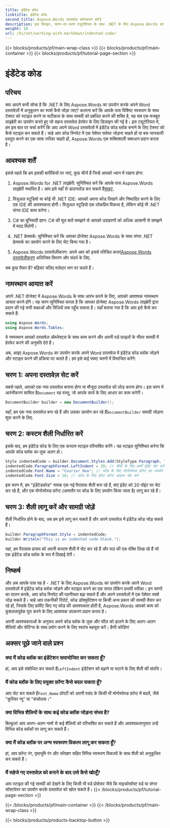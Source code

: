 ```yaml
---
title: इंडेंटेड कोड
linktitle: इंडेंटेड कोड
second_title: Aspose.Words दस्तावेज़ प्रसंस्करण API
description: इस विस्तृत, चरण-दर-चरण ट्यूटोरियल के साथ .NET के लिए Aspose.Words का उपयोग करके Word दस्तावेज़ों में इंडेंटेड कोड ब्लॉक को जोड़ने और स्टाइल करने का तरीका जानें।
weight: 10
url: /hi/net/working-with-markdown/indented-code/
---
```


{{< blocks/products/pf/main-wrap-class >}}
{{< blocks/products/pf/main-container >}}
{{< blocks/products/pf/tutorial-page-section >}}

# इंडेंटेड कोड

## परिचय

क्या आपने कभी सोचा है कि .NET के लिए Aspose.Words का उपयोग करके अपने Word दस्तावेज़ों में अनुकूलन का स्पर्श कैसे जोड़ा जाए? कल्पना करें कि आपके पास विशिष्ट स्वरूपण के साथ टेक्स्ट को स्टाइल करने या सटीकता के साथ सामग्री को प्रबंधित करने की शक्ति है, यह सब एक मजबूत लाइब्रेरी का उपयोग करते हुए जो सहज दस्तावेज़ हेरफेर के लिए डिज़ाइन की गई है। इस ट्यूटोरियल में, हम इस बात पर चर्चा करेंगे कि आप अपने Word दस्तावेज़ों में इंडेंटेड कोड ब्लॉक बनाने के लिए टेक्स्ट को कैसे स्टाइल कर सकते हैं। चाहे आप कोड स्निपेट में एक पेशेवर फ्लेयर जोड़ना चाहते हों या बस जानकारी प्रस्तुत करने का एक साफ तरीका चाहते हों, Aspose.Words एक शक्तिशाली समाधान प्रदान करता है।

## आवश्यक शर्तें

इससे पहले कि हम इसकी बारीकियों पर जाएं, कुछ चीजें हैं जिन्हें आपको ध्यान में रखना होगा:

1.  Aspose.Words for .NET लाइब्रेरी: सुनिश्चित करें कि आपके पास Aspose.Words लाइब्रेरी स्थापित है। आप इसे यहाँ से डाउनलोड कर सकते हैं[साइट](https://releases.aspose.com/words/net/).
   
2. विज़ुअल स्टूडियो या कोई भी .NET IDE: आपको अपना कोड लिखने और निष्पादित करने के लिए एक IDE की आवश्यकता होगी। विज़ुअल स्टूडियो एक लोकप्रिय विकल्प है, लेकिन कोई भी .NET संगत IDE काम करेगा।
   
3. C# का बुनियादी ज्ञान: C# की मूल बातें समझने से आपको उदाहरणों को अधिक आसानी से समझने में मदद मिलेगी।

4. .NET फ्रेमवर्क: सुनिश्चित करें कि आपका प्रोजेक्ट Aspose.Words के साथ संगत .NET फ्रेमवर्क का उपयोग करने के लिए सेट किया गया है।

5.  Aspose.Words दस्तावेज़ीकरण: अपने आप को इससे परिचित कराएं[Aspose.Words दस्तावेज़ीकरण](https://reference.aspose.com/words/net/) अतिरिक्त विवरण और संदर्भ के लिए.

सब कुछ तैयार है? बढ़िया! चलिए मज़ेदार भाग पर चलते हैं।

## नामस्थान आयात करें

अपने .NET प्रोजेक्ट में Aspose.Words के साथ आरंभ करने के लिए, आपको आवश्यक नामस्थान आयात करने होंगे। यह चरण सुनिश्चित करता है कि आपका प्रोजेक्ट Aspose.Words लाइब्रेरी द्वारा प्रदान की गई सभी कक्षाओं और विधियों तक पहुँच सकता है। यहाँ बताया गया है कि आप इसे कैसे कर सकते हैं:

```csharp
using Aspose.Words;
using Aspose.Words.Tables;
```

ये नामस्थान आपको दस्तावेज़ ऑब्जेक्ट्स के साथ काम करने और अपनी वर्ड फ़ाइलों के भीतर सामग्री में हेरफेर करने की अनुमति देते हैं।

अब, आइए Aspose.Words का उपयोग करके अपने Word दस्तावेज़ में इंडेंटेड कोड ब्लॉक जोड़ने और स्टाइल करने की प्रक्रिया पर चलते हैं। हम इसे कई स्पष्ट चरणों में विभाजित करेंगे:

## चरण 1: अपना दस्तावेज़ सेट करें

 सबसे पहले, आपको एक नया दस्तावेज़ बनाना होगा या मौजूदा दस्तावेज़ को लोड करना होगा। इस चरण में आरंभीकरण शामिल है`Document` वह वस्तु, जो आपके कार्य के लिए आधार का काम करेगी।

```csharp
DocumentBuilder builder = new DocumentBuilder();
```

यहाँ, हम एक नया दस्तावेज़ बना रहे हैं और उसका उपयोग कर रहे हैं`DocumentBuilder` सामग्री जोड़ना शुरू करने के लिए.

## चरण 2: कस्टम शैली निर्धारित करें

इसके बाद, हम इंडेंटेड कोड के लिए एक कस्टम स्टाइल परिभाषित करेंगे। यह स्टाइल सुनिश्चित करेगा कि आपके कोड ब्लॉक का लुक अलग हो। 

```csharp
Style indentedCode = builder.Document.Styles.Add(StyleType.Paragraph, "IndentedCode");
indentedCode.ParagraphFormat.LeftIndent = 20; // शैली के लिए बायाँ इंडेंट सेट करें
indentedCode.Font.Name = "Courier New"; // कोड के लिए मोनोस्पेस्ड फ़ॉन्ट का उपयोग करें
indentedCode.Font.Size = 10; // कोड के लिए छोटा फ़ॉन्ट आकार सेट करें
```

इस चरण में, हम "इंडेंटेडकोड" नामक एक नई पैराग्राफ शैली बना रहे हैं, बाएं इंडेंट को 20 पॉइंट पर सेट कर रहे हैं, और एक मोनोस्पेस्ड फ़ॉन्ट (आमतौर पर कोड के लिए उपयोग किया जाता है) लागू कर रहे हैं।

## चरण 3: शैली लागू करें और सामग्री जोड़ें

शैली निर्धारित होने के बाद, अब हम इसे लागू कर सकते हैं और अपने दस्तावेज़ में इंडेंटेड कोड जोड़ सकते हैं।

```csharp
builder.ParagraphFormat.Style = indentedCode;
builder.Writeln("This is an indented code block.");
```

यहां, हम पैराग्राफ प्रारूप को अपनी कस्टम शैली में सेट कर रहे हैं और पाठ की एक पंक्ति लिख रहे हैं जो एक इंडेंटेड कोड ब्लॉक के रूप में दिखाई देगी।

## निष्कर्ष

और अब आपके पास यह है - .NET के लिए Aspose.Words का उपयोग करके अपने Word दस्तावेज़ों में इंडेंटेड कोड ब्लॉक जोड़ने और स्टाइल करने का एक सरल लेकिन प्रभावी तरीका। इन चरणों का पालन करके, आप कोड स्निपेट की पठनीयता बढ़ा सकते हैं और अपने दस्तावेज़ों में एक पेशेवर स्पर्श जोड़ सकते हैं। चाहे आप तकनीकी रिपोर्ट, कोड डॉक्यूमेंटेशन या किसी अन्य प्रकार की सामग्री तैयार कर रहे हों, जिसके लिए फ़ॉर्मेट किए गए कोड की आवश्यकता होती है, Aspose.Words आपको काम को कुशलतापूर्वक पूरा करने के लिए आवश्यक उपकरण प्रदान करता है।

अपनी आवश्यकताओं के अनुरूप अपने कोड ब्लॉक के लुक और फील को ढालने के लिए अलग-अलग शैलियों और सेटिंग्स के साथ प्रयोग करने के लिए स्वतंत्र महसूस करें। हैप्पी कोडिंग!

## अक्सर पूछे जाने वाले प्रश्न

### क्या मैं कोड ब्लॉक का इंडेंटेशन समायोजित कर सकता हूँ?  
 हां, आप इसे संशोधित कर सकते हैं`LeftIndent` इंडेंटेशन को बढ़ाने या घटाने के लिए शैली की संपत्ति।

### मैं कोड ब्लॉक के लिए प्रयुक्त फ़ॉन्ट कैसे बदल सकता हूँ?  
 आप सेट कर सकते हैं`Font.Name` प्रॉपर्टी को अपनी पसंद के किसी भी मोनोस्पेस्ड फ़ॉन्ट में बदलें, जैसे "कूरियर न्यू" या "कंसोलस।"

### क्या विभिन्न शैलियों के साथ कई कोड ब्लॉक जोड़ना संभव है?  
बिल्कुल! आप अलग-अलग नामों से कई शैलियों को परिभाषित कर सकते हैं और आवश्यकतानुसार उन्हें विभिन्न कोड ब्लॉकों पर लागू कर सकते हैं।

### क्या मैं कोड ब्लॉक पर अन्य स्वरूपण विकल्प लागू कर सकता हूँ?  
हां, आप फ़ॉन्ट रंग, पृष्ठभूमि रंग और संरेखण सहित विभिन्न स्वरूपण विकल्पों के साथ शैली को अनुकूलित कर सकते हैं।

### मैं सहेजे गए दस्तावेज़ को बनाने के बाद उसे कैसे खोलूँ?  
आप स्टाइल की गई सामग्री को देखने के लिए किसी भी वर्ड प्रोसेसर जैसे कि माइक्रोसॉफ्ट वर्ड या संगत सॉफ्टवेयर का उपयोग करके दस्तावेज़ को खोल सकते हैं।
{{< /blocks/products/pf/tutorial-page-section >}}

{{< /blocks/products/pf/main-container >}}
{{< /blocks/products/pf/main-wrap-class >}}

{{< blocks/products/products-backtop-button >}}

